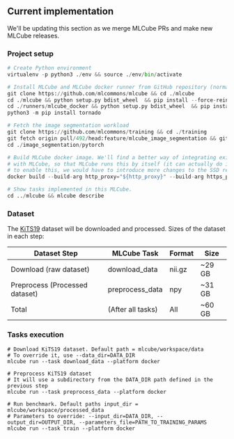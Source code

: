 ## Current implementation

We'll be updating this section as we merge MLCube PRs and make new MLCube releases.

### Project setup
```Python
# Create Python environment 
virtualenv -p python3 ./env && source ./env/bin/activate

# Install MLCube and MLCube docker runner from GitHub repository (normally, users will just run `pip install mlcube mlcube_docker`)
git clone https://github.com/mlcommons/mlcube && cd ./mlcube
cd ./mlcube && python setup.py bdist_wheel  && pip install --force-reinstall ./dist/mlcube-* && cd ..
cd ./runners/mlcube_docker && python setup.py bdist_wheel  && pip install --force-reinstall --no-deps ./dist/mlcube_docker-* && cd ../../..
python3 -m pip install tornado

# Fetch the image segmentation workload
git clone https://github.com/mlcommons/training && cd ./training
git fetch origin pull/492/head:feature/mlcube_image_segmentation && git checkout feature/mlcube_image_segmentation
cd ./image_segmentation/pytorch

# Build MLCube docker image. We'll find a better way of integrating existing workloads
# with MLCube, so that MLCube runs this by itself (it can actually do it now, but in order
# to enable this, we would have to introduce more changes to the SSD repo).
docker build --build-arg http_proxy="${http_proxy}" --build-arg https_proxy="${https_proxy}" . -t mlcommons/train_image_segmentation:0.0.1 -f Dockerfile.mlcube

# Show tasks implemented in this MLCube.
cd ../mlcube && mlcube describe
```

### Dataset

The [KiTS19](https://kits19.grand-challenge.org/data/) dataset will be downloaded and processed. Sizes of the dataset in each step:

| Dataset Step                   | MLCube Task       | Format     | Size    |
|--------------------------------|-------------------|------------|---------|
| Download (raw dataset)         | download_data     | nii.gz     | ~29 GB  |
| Preprocess (Processed dataset) | preprocess_data   | npy        | ~31 GB |
| Total                          | (After all tasks) | All        | ~60 GB |

### Tasks execution
```
# Download KiTS19 dataset. Default path = mlcube/workspace/data
# To override it, use --data_dir=DATA_DIR
mlcube run --task download_data --platform docker

# Preprocess KiTS19 dataset
# It will use a subdirectory from the DATA_DIR path defined in the previous step
mlcube run --task preprocess_data --platform docker

# Run benchmark. Default paths input_dir = mlcube/workspace/processed_data
# Parameters to override: --input_dir=DATA_DIR, --output_dir=OUTPUT_DIR, --parameters_file=PATH_TO_TRAINING_PARAMS
mlcube run --task train --platform docker
```